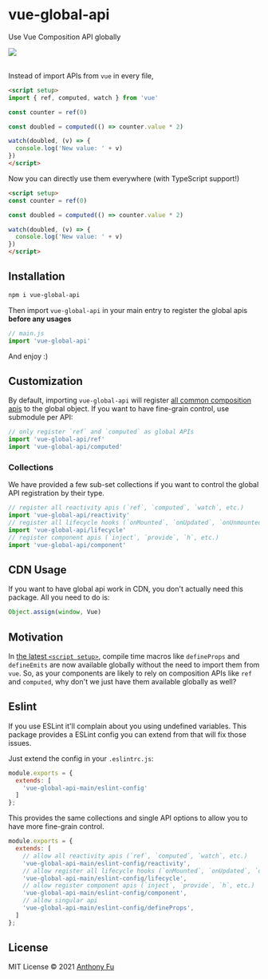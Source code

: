 # vue-global-api

Use Vue Composition API globally

<a href='https://www.npmjs.com/package/vue-global-api'>
<img src='https://img.shields.io/npm/v/vue-global-api?color=222&label='>
</a>

<br>
<br>

Instead of import APIs from `vue` in every file,

```html
<script setup>
import { ref, computed, watch } from 'vue'

const counter = ref(0)

const doubled = computed(() => counter.value * 2)

watch(doubled, (v) => {
  console.log('New value: ' + v)
})
</script>
```

Now you can directly use them everywhere (with TypeScript support!)

```html
<script setup>
const counter = ref(0)

const doubled = computed(() => counter.value * 2)

watch(doubled, (v) => {
  console.log('New value: ' + v)
})
</script>
```

## Installation

```bash
npm i vue-global-api
```

Then import `vue-global-api` in your main entry to register the global apis **before any usages**

```ts
// main.js
import 'vue-global-api'
```

And enjoy :)

## Customization

By default, importing `vue-global-api` will register [all common composition apis](https://github.com/antfu/vue-global-api/blob/main/scripts/generate.ts) to the global object. If you want to have fine-grain control, use submodule per API:

```ts
// only register `ref` and `computed` as global APIs
import 'vue-global-api/ref'
import 'vue-global-api/computed'
```

### Collections

We have provided a few sub-set collections if you want to control the global API registration by their type.

```ts
// register all reactivity apis (`ref`, `computed`, `watch`, etc.)
import 'vue-global-api/reactivity'
// register all lifecycle hooks (`onMounted`, `onUpdated`, `onUnmounted`, etc.)
import 'vue-global-api/lifecycle'
// register component apis (`inject`, `provide`, `h`, etc.)
import 'vue-global-api/component'
```

## CDN Usage

If you want to have global api work in CDN, you don't actually need this package. All you need to do is:

```ts
Object.assign(window, Vue)
```

## Motivation

In [the latest `<script setup>`](https://github.com/vuejs/rfcs/pull/227), compile time macros like `defineProps` and `defineEmits` are now available globally without the need to import them from `vue`. So, as your components are likely to rely on composition APIs like `ref` and `computed`, why don't we just have them available globally as well?

## Eslint

If you use ESLint it'll complain about you using undefined variables. This package provides a ESLint config you can extend from that will fix those issues.

Just extend the config in your `.eslintrc.js`:

```javascript
module.exports = {
  extends: [
    'vue-global-api-main/eslint-config'
  ]
};
```

This provides the same collections and single API options to allow you to have more fine-grain control.

```javascript
module.exports = {
  extends: [
    // allow all reactivity apis (`ref`, `computed`, `watch`, etc.)
    'vue-global-api-main/eslint-config/reactivity',
    // allow register all lifecycle hooks (`onMounted`, `onUpdated`, `onUnmounted`, etc.)
    'vue-global-api-main/eslint-config/lifecycle',
    // allow register component apis (`inject`, `provide`, `h`, etc.)
    'vue-global-api-main/eslint-config/component',
    // allow singular api
    'vue-global-api-main/eslint-config/defineProps',
  ]
};
```

## License

MIT License © 2021 [Anthony Fu](https://github.com/antfu)
